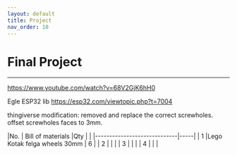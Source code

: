```yaml
---
layout: default
title: Project
nav_order: 10
---
```


# Final Project
---

https://www.youtube.com/watch?v=68V2GjK6hH0

Egle ESP32 lib https://esp32.com/viewtopic.php?t=7004





thingiverse modification: removed and replace the correct screwholes. offset screwholes faces to 3mm. 

|No. |   Bill of materials         |Qty  |
|    |-----------------------------|-----|
|  1 |Lego Kotak felga wheels 30mm |  6  |
|  2 |                             |     |
|  3 |                             |     |
|  4 |                             |     |